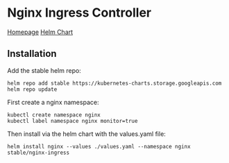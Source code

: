 # Nginx Ingress Controller

[Homepage](https://kubernetes.github.io/ingress-nginx/)
[Helm Chart](https://github.com/helm/charts/tree/master/stable/nginx-ingress)

## Installation

Add the stable helm repo:

``` shell
helm repo add stable https://kubernetes-charts.storage.googleapis.com
helm repo update
```

First create a nginx namespace:

``` shell
kubectl create namespace nginx
kubectl label namespace nginx monitor=true
```

Then install via the helm chart with the values.yaml file:

``` shell
helm install nginx --values ./values.yaml --namespace nginx stable/nginx-ingress
```

